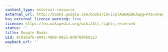 ```yaml
---
content_type: external-resource
external_url: http://books.google.com/books?id=icplAQAAQBAJ&pg=PA1=onepage
has_external_license_warning: true
license: https://en.wikipedia.org/wiki/All_rights_reserved
status: ''
title: Google Books
uid: 9c01baf6-8041-49b8-9821-8d070d4b6523
wayback_url: ''
---
```

